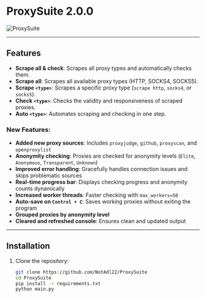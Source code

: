 # ProxySuite 2.0.0

![ProxySuite](https://cdn.discordapp.com/attachments/1342194903521955862/1348331124220231831/image.png?ex=67cf12b6&is=67cdc136&hm=9cf8c5dc571b864048c814536e3e6ce070578ea5e4c443c6ca4204081d5d9abb&)

------

## Features

- **Scrape all & check**: Scrapes all proxy types and automatically checks them.
- **Scrape all**: Scrapes all available proxy types (HTTP, SOCKS4, SOCKS5).
- **Scrape `<type>`**: Scrapes a specific proxy type (`scrape http`, `socks4`, or `socks5`).
- **Check `<type>`**: Checks the validity and responsiveness of scraped proxies.
- **Auto `<type>`**: Automates scraping and checking in one step.

### New Features:
- **Added new proxy sources**: Includes `proxyjudge`, `github`, `proxyscan`, and `openproxylist`
- **Anonymity checking**: Proxies are checked for anonymity levels (`Elite`, `Anonymous`, `Transparent`, `Unknown`)
- **Improved error handling**: Gracefully handles connection issues and skips problematic sources
- **Real-time progress bar**: Displays checking progress and anonymity counts dynamically
- **Increased worker threads**: Faster checking with `max_workers=50`
- **Auto-save on `Control + C`**: Saves working proxies without exiting the program
- **Grouped proxies by anonymity level**
- **Cleared and refreshed console**: Ensures clean and updated output

---

## Installation

1. Clone the repository:
   ```bash
   git clone https://github.com/NotAdl22/ProxySuite
   cd ProxySuite
   pip install -r requirements.txt
   python main.py
